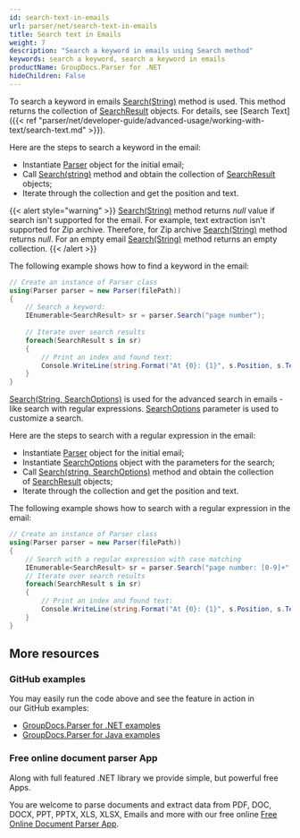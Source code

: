 ```yaml
---
id: search-text-in-emails
url: parser/net/search-text-in-emails
title: Search text in Emails
weight: 7
description: "Search a keyword in emails using Search method"
keywords: search a keyword, search a keyword in emails
productName: GroupDocs.Parser for .NET
hideChildren: False
---
```

To search a keyword in emails [Search(String)](https://reference.groupdocs.com/net/parser/groupdocs.parser/parser/methods/search) method is used. This method returns the collection of [SearchResult](https://reference.groupdocs.com/net/parser/groupdocs.parser.data/searchresult) objects. For details, see [Search Text]({{< ref "parser/net/developer-guide/advanced-usage/working-with-text/search-text.md" >}}).

Here are the steps to search a keyword in the email:

*   Instantiate [Parser](https://reference.groupdocs.com/net/parser/groupdocs.parser/parser) object for the initial email;
*   Call [Search(string)](https://reference.groupdocs.com/net/parser/groupdocs.parser/parser/methods/search) method and obtain the collection of [SearchResult](https://reference.groupdocs.com/net/parser/groupdocs.parser.data/searchresult) objects;
*   Iterate through the collection and get the position and text.

{{< alert style="warning" >}}
[Search(String)](https://reference.groupdocs.com/net/parser/groupdocs.parser/parser/methods/search) method returns *null* value if search isn't supported for the email. For example, text extraction isn't supported for Zip archive. Therefore, for Zip archive [Search(String)](https://reference.groupdocs.com/net/parser/groupdocs.parser/parser/methods/search) method returns *null*. For an empty email [Search(String)](https://reference.groupdocs.com/net/parser/groupdocs.parser/parser/methods/search) method returns an empty collection.
{{< /alert >}}

The following example shows how to find a keyword in the email:
```csharp
// Create an instance of Parser class
using(Parser parser = new Parser(filePath))
{
    // Search a keyword:
    IEnumerable<SearchResult> sr = parser.Search("page number");
   
    // Iterate over search results
    foreach(SearchResult s in sr)
    {
        // Print an index and found text:
        Console.WriteLine(string.Format("At {0}: {1}", s.Position, s.Text));
    }
}
```

[Search(String, SearchOptions)](https://reference.groupdocs.com/net/parser/groupdocs.parser.parser/search/methods/1) is used for the advanced search in emails - like search with regular expressions. [SearchOptions](https://reference.groupdocs.com/net/parser/groupdocs.parser.options/searchoptions) parameter is used to customize a search.

Here are the steps to search with a regular expression in the email:

*   Instantiate [Parser](https://reference.groupdocs.com/net/parser/groupdocs.parser/parser) object for the initial email;
*   Instantiate [SearchOptions](https://reference.groupdocs.com/net/parser/groupdocs.parser.options/searchoptions) object with the parameters for the search;
*   Call [Search(string, SearchOptions)](https://reference.groupdocs.com/net/parser/groupdocs.parser.parser/search/methods/1) method and obtain the collection of [SearchResult](https://reference.groupdocs.com/net/parser/groupdocs.parser.data/searchresult) objects;
*   Iterate through the collection and get the position and text.

The following example shows how to search with a regular expression in the email:

```csharp
// Create an instance of Parser class
using(Parser parser = new Parser(filePath))
{
    // Search with a regular expression with case matching
    IEnumerable<SearchResult> sr = parser.Search("page number: [0-9]+", new SearchOptions(true, false, true));
    // Iterate over search results
    foreach(SearchResult s in sr)
    {
        // Print an index and found text:
        Console.WriteLine(string.Format("At {0}: {1}", s.Position, s.Text));
    }
}
```

## More resources

### GitHub examples

You may easily run the code above and see the feature in action in our GitHub examples:

*   [GroupDocs.Parser for .NET examples](https://github.com/groupdocs-parser/GroupDocs.Parser-for-.NET)    
*   [GroupDocs.Parser for Java examples](https://github.com/groupdocs-parser/GroupDocs.Parser-for-Java)    

### Free online document parser App

Along with full featured .NET library we provide simple, but powerful free Apps.

You are welcome to parse documents and extract data from PDF, DOC, DOCX, PPT, PPTX, XLS, XLSX, Emails and more with our free online [Free Online Document Parser App](https://products.groupdocs.app/parser).